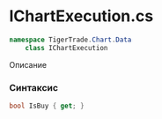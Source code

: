 
# IChartExecution.cs
```csharp
namespace TigerTrade.Chart.Data  
    class IChartExecution
```

Описание

### Синтаксис
```csharp
bool IsBuy { get; }
```
